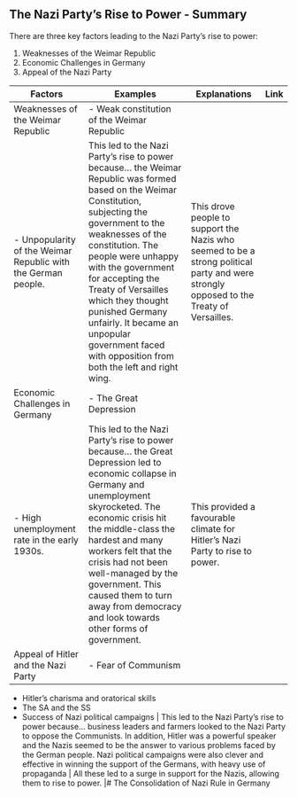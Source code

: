 ## The Nazi Party’s Rise to Power - Summary


There are three key factors leading to the Nazi Party’s rise to power:

1. Weaknesses of the Weimar Republic
2. Economic Challenges in Germany
3. Appeal of the Nazi Party

| Factors | Examples | Explanations | Link |
| --- | --- | --- | --- |
| Weaknesses of the Weimar Republic | - Weak constitution of the Weimar Republic
- Unpopularity of the Weimar Republic with the German people. | This led to the Nazi Party’s rise to power because… the Weimar Republic was formed based on the Weimar Constitution, subjecting the government to the weaknesses of the constitution. The people were unhappy with the government for accepting the Treaty of Versailles which they thought punished Germany unfairly. It became an unpopular government faced with opposition from both the left and right wing. | This drove people to support the Nazis who seemed to be a strong political party and were strongly opposed to the Treaty of Versailles. |
| Economic Challenges in Germany | - The Great Depression 
- High unemployment rate in the early 1930s. | This led to the Nazi Party’s rise to power because… the Great Depression led to economic collapse in Germany and unemployment skyrocketed. The economic crisis hit the middle-class the hardest and many workers felt that the crisis had not been well-managed by the government. This caused them to turn away from democracy and look towards other forms of government. | This provided a favourable climate for Hitler’s Nazi Party to rise to power. |
| Appeal of Hitler and the Nazi Party | - Fear of Communism
- Hitler’s charisma and oratorical skills
- The SA and the SS
- Success of Nazi political campaigns | This led to the Nazi Party’s rise to power because… business leaders and farmers looked to the Nazi Party to oppose the Communists. In addition, Hitler was a powerful speaker and the Nazis seemed to be the answer to various problems faced by the German people. Nazi political campaigns were also clever and effective in winning the support of the Germans, with heavy use of propaganda | All these led to a surge in support for the Nazis, allowing them to rise to power. |# The Consolidation of Nazi Rule in Germany

